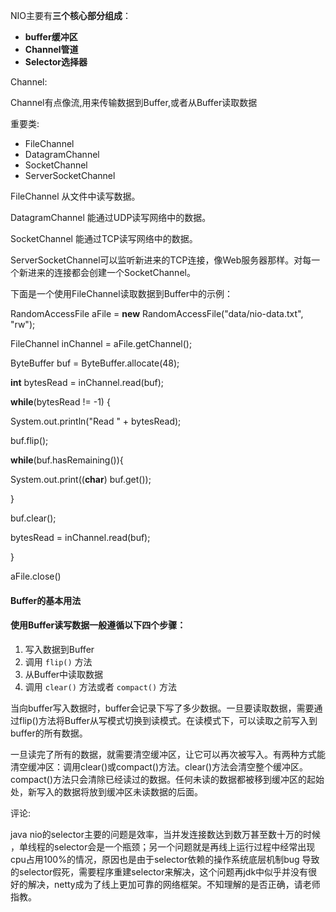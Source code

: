 NIO主要有**三个核心部分组成**：

* **buffer缓冲区**
* **Channel管道**
* **Selector选择器**

Channel:

Channel有点像流,用来传输数据到Buffer,或者从Buffer读取数据

重要类:

* FileChannel
* DatagramChannel
* SocketChannel
* ServerSocketChannel

FileChannel 从文件中读写数据。

DatagramChannel 能通过UDP读写网络中的数据。

SocketChannel 能通过TCP读写网络中的数据。

ServerSocketChannel可以监听新进来的TCP连接，像Web服务器那样。对每一个新进来的连接都会创建一个SocketChannel。

下面是一个使用FileChannel读取数据到Buffer中的示例：

RandomAccessFile aFile = **new** RandomAccessFile\("data/nio-data.txt", "rw"\);

FileChannel inChannel = aFile.getChannel\(\);

ByteBuffer buf = ByteBuffer.allocate\(48\);

**int** bytesRead = inChannel.read\(buf\);

**while**\(bytesRead != -1\) {

System.out.println\("Read " + bytesRead\);

buf.flip\(\);

**while**\(buf.hasRemaining\(\)\){

System.out.print\(\(**char**\) buf.get\(\)\);

}

buf.clear\(\);

bytesRead = inChannel.read\(buf\);

}

aFile.close\(\)

#### Buffer的基本用法

#### 使用Buffer读写数据一般遵循以下四个步骤：

1. 写入数据到Buffer
2. 调用
   `flip()`
   方法
3. 从Buffer中读取数据
4. 调用
   `clear()`
   方法或者
   `compact()`
   方法

当向buffer写入数据时，buffer会记录下写了多少数据。一旦要读取数据，需要通过flip\(\)方法将Buffer从写模式切换到读模式。在读模式下，可以读取之前写入到buffer的所有数据。

一旦读完了所有的数据，就需要清空缓冲区，让它可以再次被写入。有两种方式能清空缓冲区：调用clear\(\)或compact\(\)方法。clear\(\)方法会清空整个缓冲区。compact\(\)方法只会清除已经读过的数据。任何未读的数据都被移到缓冲区的起始处，新写入的数据将放到缓冲区未读数据的后面。





评论:

java nio的selector主要的问题是效率，当并发连接数达到数万甚至数十万的时候 ，单线程的selector会是一个瓶颈；另一个问题就是再线上运行过程中经常出现cpu占用100%的情况，原因也是由于selector依赖的操作系统底层机制bug 导致的selector假死，需要程序重建selector来解决，这个问题再jdk中似乎并没有很好的解决，netty成为了线上更加可靠的网络框架。不知理解的是否正确，请老师指教。

